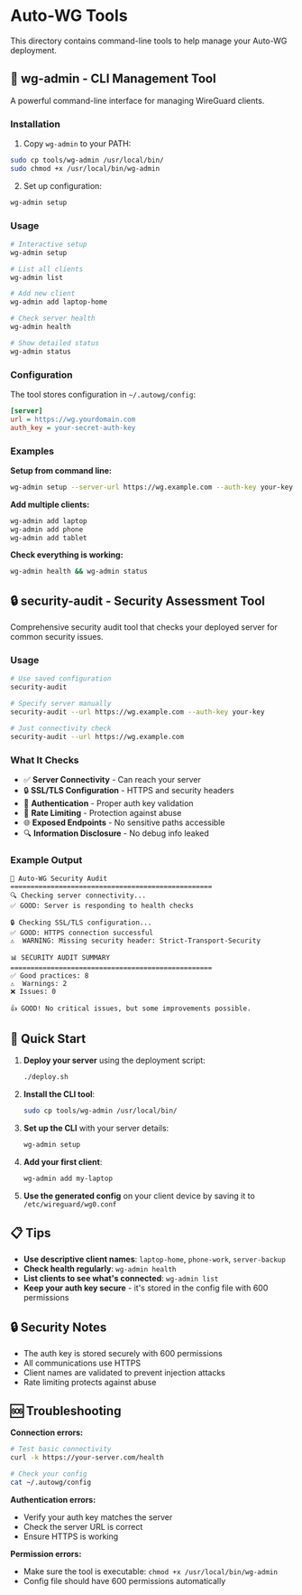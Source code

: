 # Auto-WG Tools

This directory contains command-line tools to help manage your Auto-WG deployment.

## 🔧 wg-admin - CLI Management Tool

A powerful command-line interface for managing WireGuard clients.

### Installation

1. Copy `wg-admin` to your PATH:
```bash
sudo cp tools/wg-admin /usr/local/bin/
sudo chmod +x /usr/local/bin/wg-admin
```

2. Set up configuration:
```bash
wg-admin setup
```

### Usage

```bash
# Interactive setup
wg-admin setup

# List all clients
wg-admin list

# Add new client
wg-admin add laptop-home

# Check server health
wg-admin health

# Show detailed status
wg-admin status
```

### Configuration

The tool stores configuration in `~/.autowg/config`:

```ini
[server]
url = https://wg.yourdomain.com
auth_key = your-secret-auth-key
```

### Examples

**Setup from command line:**
```bash
wg-admin setup --server-url https://wg.example.com --auth-key your-key
```

**Add multiple clients:**
```bash
wg-admin add laptop
wg-admin add phone
wg-admin add tablet
```

**Check everything is working:**
```bash
wg-admin health && wg-admin status
```

## 🔒 security-audit - Security Assessment Tool

Comprehensive security audit tool that checks your deployed server for common security issues.

### Usage

```bash
# Use saved configuration
security-audit

# Specify server manually
security-audit --url https://wg.example.com --auth-key your-key

# Just connectivity check
security-audit --url https://wg.example.com
```

### What It Checks

- ✅ **Server Connectivity** - Can reach your server
- 🔒 **SSL/TLS Configuration** - HTTPS and security headers
- 🔑 **Authentication** - Proper auth key validation
- 🚦 **Rate Limiting** - Protection against abuse
- 🌐 **Exposed Endpoints** - No sensitive paths accessible
- 🔍 **Information Disclosure** - No debug info leaked

### Example Output

```
🔐 Auto-WG Security Audit
==================================================
🔍 Checking server connectivity...
✅ GOOD: Server is responding to health checks

🔒 Checking SSL/TLS configuration...
✅ GOOD: HTTPS connection successful
⚠️  WARNING: Missing security header: Strict-Transport-Security

📊 SECURITY AUDIT SUMMARY
==================================================
✅ Good practices: 8
⚠️  Warnings: 2
❌ Issues: 0

👍 GOOD! No critical issues, but some improvements possible.
```

## 🚀 Quick Start

1. **Deploy your server** using the deployment script:
   ```bash
   ./deploy.sh
   ```

2. **Install the CLI tool**:
   ```bash
   sudo cp tools/wg-admin /usr/local/bin/
   ```

3. **Set up the CLI** with your server details:
   ```bash
   wg-admin setup
   ```

4. **Add your first client**:
   ```bash
   wg-admin add my-laptop
   ```

5. **Use the generated config** on your client device by saving it to `/etc/wireguard/wg0.conf`

## 📋 Tips

- **Use descriptive client names**: `laptop-home`, `phone-work`, `server-backup`
- **Check health regularly**: `wg-admin health`
- **List clients to see what's connected**: `wg-admin list`
- **Keep your auth key secure** - it's stored in the config file with 600 permissions

## 🔒 Security Notes

- The auth key is stored securely with 600 permissions
- All communications use HTTPS
- Client names are validated to prevent injection attacks
- Rate limiting protects against abuse

## 🆘 Troubleshooting

**Connection errors:**
```bash
# Test basic connectivity
curl -k https://your-server.com/health

# Check your config
cat ~/.autowg/config
```

**Authentication errors:**
- Verify your auth key matches the server
- Check the server URL is correct
- Ensure HTTPS is working

**Permission errors:**
- Make sure the tool is executable: `chmod +x /usr/local/bin/wg-admin`
- Config file should have 600 permissions automatically